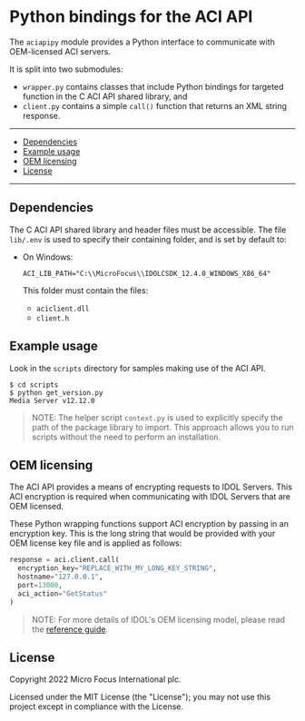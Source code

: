 # Python bindings for the ACI API

The `aciapipy` module provides a Python interface to communicate with OEM-licensed ACI servers.

It is split into two submodules:
  - `wrapper.py` contains classes that include Python bindings for targeted function in the C ACI API shared library, and
  - `client.py` contains a simple `call()` function that returns an XML string response.

---

- [Dependencies](#dependencies)
- [Example usage](#example-usage)
- [OEM licensing](#oem-licensing)
- [License](#license)

---

## Dependencies

The C ACI API shared library and header files must be accessible.  The file `lib/.env` is used to specify their containing folder, and is set by default to:

  - On Windows:

    ```
    ACI_LIB_PATH="C:\\MicroFocus\\IDOLCSDK_12.4.0_WINDOWS_X86_64"
    ```

    This folder must contain the files:
    - `aciclient.dll`
    - `client.h`

  <!-- - On Linux TBC -->

## Example usage

Look in the `scripts` directory for samples making use of the ACI API.

```
$ cd scripts
$ python get_version.py
Media Server v12.12.0
```

> NOTE: The helper script `context.py` is used to explicitly specify the path of the package library to import.  This approach allows you to run scripts without the need to perform an installation.

## OEM licensing

The ACI API provides a means of encrypting requests to IDOL Servers.  This ACI encryption is required when communicating with IDOL Servers that are OEM licensed.

These Python wrapping functions support ACI encryption by passing in an encryption key.  This is the long string that would be provided with your OEM license key file and is applied as follows:

```py
response = aci.client.call(
  encryption_key="REPLACE_WITH_MY_LONG_KEY_STRING",
  hostname="127.0.0.1", 
  port=13000, 
  aci_action="GetStatus"
)
```

> NOTE: For more details of IDOL's OEM licensing model, please read the [reference guide](https://www.microfocus.com/documentation/idol/IDOL_12_12/IDOLServer_12.12_Documentation/Guides/html/expert/Content/IDOLExpert/Licenses/Licenses.htm?Highlight=OEM).

## License

Copyright 2022 Micro Focus International plc.

Licensed under the MIT License (the "License"); you may not use this project except in compliance with the License.
